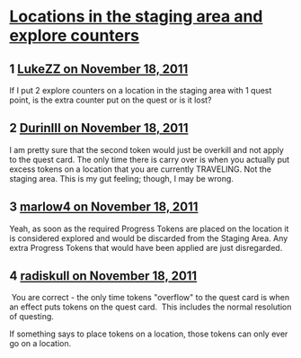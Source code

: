 # [Locations in the staging area and explore counters](https://community.fantasyflightgames.com/topic/56453-locations-in-the-staging-area-and-explore-counters/)

## 1 [LukeZZ on November 18, 2011](https://community.fantasyflightgames.com/topic/56453-locations-in-the-staging-area-and-explore-counters/?do=findComment&comment=557550)

If I put 2 explore counters on a location in the staging area with 1 quest point, is the extra counter put on the quest or is it lost?

## 2 [DurinIII on November 18, 2011](https://community.fantasyflightgames.com/topic/56453-locations-in-the-staging-area-and-explore-counters/?do=findComment&comment=557556)

I am pretty sure that the second token would just be overkill and not apply to the quest card. The only time there is carry over is when you actually put excess tokens on a location that you are currently TRAVELING. Not the staging area. This is my gut feeling; though, I may be wrong.  

## 3 [marlow4 on November 18, 2011](https://community.fantasyflightgames.com/topic/56453-locations-in-the-staging-area-and-explore-counters/?do=findComment&comment=557559)

Yeah, as soon as the required Progress Tokens are placed on the location it is considered explored and would be discarded from the Staging Area. Any extra Progress Tokens that would have been applied are just disregarded.

## 4 [radiskull on November 18, 2011](https://community.fantasyflightgames.com/topic/56453-locations-in-the-staging-area-and-explore-counters/?do=findComment&comment=557561)

 You are correct - the only time tokens "overflow" to the quest card is when an effect puts tokens on the quest card.  This includes the normal resolution of questing.

If something says to place tokens on a location, those tokens can only ever go on a location.

